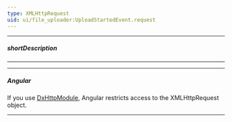 ```yaml
---
type: XMLHttpRequest
uid: ui/file_uploader:UploadStartedEvent.request
---
```

---
##### shortDescription
<!-- Description goes here -->

---
---

##### Angular
If you use [DxHttpModule](/Documentation/Guide/Angular_Components/Common_Features/Intercept_HTTP_Requests/), Angular restricts access to the XMLHttpRequest object.

---